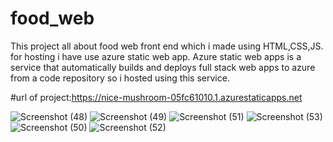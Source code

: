 # food_web

This project all about food web front end which i made using HTML,CSS,JS. for hosting i have use azure static web app. Azure static web apps is a service that automatically builds and deploys full stack web apps to azure from a code repository so i hosted using this service.

#url of project:https://nice-mushroom-05fc61010.1.azurestaticapps.net

![Screenshot (48)](https://user-images.githubusercontent.com/97430333/179364010-6c72f338-9ca6-4473-95a9-920677dba6f8.png)
![Screenshot (49)](https://user-images.githubusercontent.com/97430333/179364032-131592db-addd-4696-bffd-d6c70bc20ea3.png)
![Screenshot (51)](https://user-images.githubusercontent.com/97430333/179364043-c480c9d3-f4cb-40a3-acba-c5fac86db8ff.png)
![Screenshot (53)](https://user-images.githubusercontent.com/97430333/179364056-236d6c6f-3bf5-440b-9f8d-e69fda92edd1.png)
![Screenshot (50)](https://user-images.githubusercontent.com/97430333/179364069-64cb9155-9d85-4a42-a1fc-be8f72e1f0e4.png)
![Screenshot (52)](https://user-images.githubusercontent.com/97430333/179364077-4877efda-1a5e-48ee-8ec5-441c8ee7254f.png)
